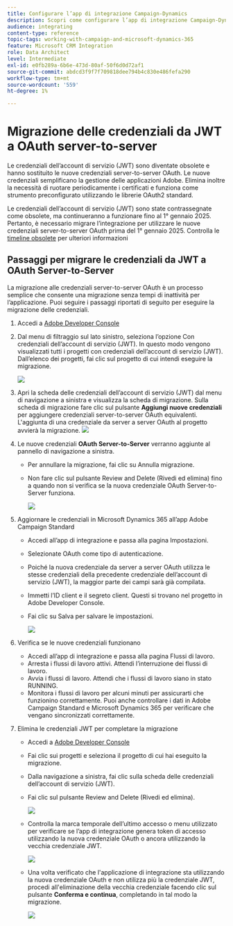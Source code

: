 ```yaml
---
title: Configurare l’app di integrazione Campaign-Dynamics
description: Scopri come configurare l’app di integrazione Campaign-Dynamics
audience: integrating
content-type: reference
topic-tags: working-with-campaign-and-microsoft-dynamics-365
feature: Microsoft CRM Integration
role: Data Architect
level: Intermediate
exl-id: e0fb289a-6b6e-473d-80af-50f6d0d72af1
source-git-commit: abdcd3f9f7f709818dee794b4c830e486fefa290
workflow-type: tm+mt
source-wordcount: '559'
ht-degree: 1%

---
```


# Migrazione delle credenziali da JWT a OAuth server-to-server

Le credenziali dell’account di servizio (JWT) sono diventate obsolete e hanno sostituito le nuove credenziali server-to-server OAuth. Le nuove credenziali semplificano la gestione delle applicazioni Adobe. Elimina inoltre la necessità di ruotare periodicamente i certificati e funziona come strumento preconfigurato utilizzando le librerie OAuth2 standard.

Le credenziali dell’account di servizio (JWT) sono state contrassegnate come obsolete, ma continueranno a funzionare fino al 1° gennaio 2025. Pertanto, è necessario migrare l’integrazione per utilizzare le nuove credenziali server-to-server OAuth prima del 1° gennaio 2025. Controlla le [timeline obsolete](https://developer.adobe.com/developer-console/docs/guides/authentication/ServerToServerAuthentication/migration/#deperecation-timelines) per ulteriori informazioni

## Passaggi per migrare le credenziali da JWT a OAuth Server-to-Server

La migrazione alle credenziali server-to-server OAuth è un processo semplice che consente una migrazione senza tempi di inattività per l’applicazione. Puoi seguire i passaggi riportati di seguito per eseguire la migrazione delle credenziali.

1. Accedi a [Adobe Developer Console](https://developer.adobe.com/console)
2. Dal menu di filtraggio sul lato sinistro, seleziona l’opzione Con credenziali dell’account di servizio (JWT). In questo modo vengono visualizzati tutti i progetti con credenziali dell’account di servizio (JWT). Dall’elenco dei progetti, fai clic sul progetto di cui intendi eseguire la migrazione.

   ![](assets/JwtToOAuthMigration1.png)

3. Apri la scheda delle credenziali dell’account di servizio (JWT) dal menu di navigazione a sinistra e visualizza la scheda di migrazione. Sulla scheda di migrazione fare clic sul pulsante **Aggiungi nuove credenziali** per aggiungere credenziali server-to-server OAuth equivalenti. L&#39;aggiunta di una credenziale da server a server OAuth al progetto avvierà la migrazione.
   ![](assets/JwtToOAuthMigration2.png)
4. Le nuove credenziali **OAuth Server-to-Server** verranno aggiunte al pannello di navigazione a sinistra.
   * Per annullare la migrazione, fai clic su Annulla migrazione.
   * Non fare clic sul pulsante Review and Delete (Rivedi ed elimina) fino a quando non si verifica se la nuova credenziale OAuth Server-to-Server funziona.

     ![](assets/JwtToOAuthMigration3.png)

5. Aggiornare le credenziali in Microsoft Dynamics 365 all’app Adobe Campaign Standard
   * Accedi all’app di integrazione e passa alla pagina Impostazioni.
   * Selezionate OAuth come tipo di autenticazione.
   * Poiché la nuova credenziale da server a server OAuth utilizza le stesse credenziali della precedente credenziale dell’account di servizio (JWT), la maggior parte dei campi sarà già compilata.
   * Immetti l’ID client e il segreto client. Questi si trovano nel progetto in Adobe Developer Console.
   * Fai clic su Salva per salvare le impostazioni.

     ![](assets/JwtToOAuthMigration4.png)

6. Verifica se le nuove credenziali funzionano
   * Accedi all’app di integrazione e passa alla pagina Flussi di lavoro.
   * Arresta i flussi di lavoro attivi. Attendi l’interruzione dei flussi di lavoro.
   * Avvia i flussi di lavoro. Attendi che i flussi di lavoro siano in stato RUNNING.
   * Monitora i flussi di lavoro per alcuni minuti per assicurarti che funzionino correttamente. Puoi anche controllare i dati in Adobe Campaign Standard e Microsoft Dynamics 365 per verificare che vengano sincronizzati correttamente.

7. Elimina le credenziali JWT per completare la migrazione
   * Accedi a [Adobe Developer Console](https://developer.adobe.com/console)
   * Fai clic sui progetti e seleziona il progetto di cui hai eseguito la migrazione.
   * Dalla navigazione a sinistra, fai clic sulla scheda delle credenziali dell’account di servizio (JWT).
   * Fai clic sul pulsante Review and Delete (Rivedi ed elimina).

     ![](assets/JwtToOAuthMigration5.png)
   * Controlla la marca temporale dell’ultimo accesso o menu utilizzato per verificare se l’app di integrazione genera token di accesso utilizzando la nuova credenziale OAuth o ancora utilizzando la vecchia credenziale JWT.

     ![](assets/JwtToOAuthMigration6.png)
   * Una volta verificato che l&#39;applicazione di integrazione sta utilizzando la nuova credenziale OAuth e non utilizza più la credenziale JWT, procedi all&#39;eliminazione della vecchia credenziale facendo clic sul pulsante **Conferma e continua**, completando in tal modo la migrazione.

     ![](assets/JwtToOAuthMigration7.png)
